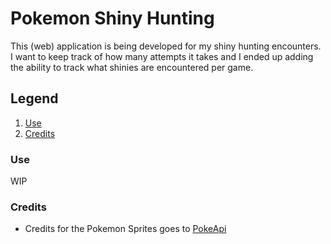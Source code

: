 # Pokemon Shiny Hunting

This (web) application is being developed for my shiny hunting encounters. I want to keep track of how many attempts it takes and I ended up adding the ability to track what shinies are encountered per game.

## Legend
1. [Use](#use)
2. [Credits](#credits)

### Use
WIP

### Credits
 - Credits for the Pokemon Sprites goes to [PokeApi](pokeapi.co)
